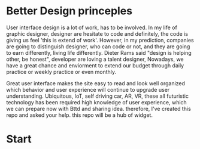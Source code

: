 # Better Design princeples

User interface design is a lot of work, has to be involved. In my life of graphic designer, designer are hesitate to code and definitely, the code is giving us feel 'this is extend of work'. However, in my prediction, companies are going to distinguish designer, who can code or not, and they are going to earn differently, living life differently. Dieter Rams said "design is helping other, be honest", developer are loving a talent designer, Nowadays, we have a great chance and enviorment to extend our budget through daily practice or weekly practice or even monthly.

Great user interface makes the site easy to read and look well organized which behavior and user experience will continue to upgrade user understanding. Ubiquitous, IoT, self driving car, AR, VR, these all futuristic technology has been required high knowledge of user experience, which we can prepare now with Bttd and sharing idea. therefore, I've created this repo and asked your help. this repo will be a hub of widget.

# Start

